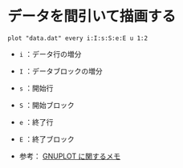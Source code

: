 # データを間引いて描画する

```gnuplot
plot "data.dat" every i:I:s:S:e:E u 1:2
```

- `i` ：データ行の増分
- `I` ：データブロックの増分
- `s` ：開始行
- `S` ：開始ブロック
- `e` ：終了行
- `E` ：終了ブロック

- 参考： [GNUPLOT に関するメモ](http://www.kusastro.kyoto-u.ac.jp/~moritani/etc/memo/gnuplot_memo.html)

